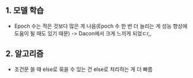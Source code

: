 ## 1. 모델 학습   
- Epoch 수는 적은 것보다 많은 게 나음(Epoch 수 한 번 더 늘리는 게 성능 향상에 도움이 될 때도 있기 때문)
-> Dacon에서 크게 느끼게 되었ㄷr,,   
   
## 2. 알고리즘   
- 조건문 쓸 때 else로 묶을 수 있는 건 else로 처리하는 게 더 빠름